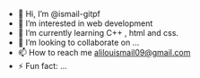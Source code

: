- 👋 Hi, I’m @ismail-gitpf
- 👀 I’m interested in web development 
- 🌱 I’m currently learning C++ , html and css.
- 💞️ I’m looking to collaborate on ...
- 📫 How to reach me alilouismail09@gmail.com
- ⚡ Fun fact: ...

<!---
ismail-gitpf/ismail-gitpf is a ✨ special ✨ repository because its `README.md` (this file) appears on your GitHub profile.
You can click the Preview link to take a look at your changes.
--->
